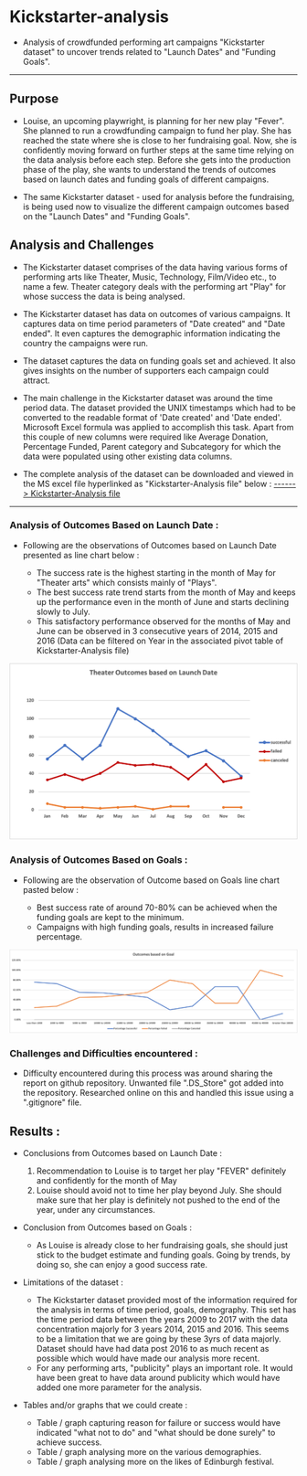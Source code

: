 # **Kickstarter-analysis**
- Analysis of crowdfunded performing art campaigns "Kickstarter dataset" to uncover trends related to "Launch Dates" and "Funding Goals".
---
## Purpose
- Louise, an upcoming playwright, is planning for her new play "Fever". She  planned to run a crowdfunding campaign to fund her play. She has reached the state where she is close to her fundraising goal. Now, she is confidently moving forward on further steps at the same time relying on the data analysis before each step. Before she gets into the production phase of the play, she wants to understand the trends of outcomes based on launch dates and funding goals of different campaigns. 

- The same Kickstarter dataset - used for analysis before the fundraising, is being used now to visualize the different campaign outcomes based on the "Launch Dates" and "Funding Goals".

## **Analysis and Challenges**
- The Kickstarter dataset comprises of the data having various forms of performing arts like Theater, Music, Technology, Film/Video etc., to name a few. Theater category deals with the performing art "Play" for whose success the data is being analysed. 
    
- The Kickstarter dataset has data on outcomes of various campaigns.  It captures data on time period parameters of "Date created" and "Date ended". It even captures the demographic information indicating the country the campaigns were run. 

- The dataset captures the data on funding goals set and achieved. It also gives insights on the number of supporters each campaign could attract.

- The main challenge in the Kickstarter dataset was around the time period data. The dataset provided the UNIX timestamps which had to be converted to the readable format of 'Date created' and 'Date ended'. Microsoft Excel formula was applied to accomplish this task. Apart from this couple of new columns were required like Average Donation, Percentage Funded, Parent category and Subcategory for which the data were populated using other existing data columns.

- The complete analysis of the dataset can be downloaded and viewed in the MS excel file hyperlinked as "Kickstarter-Analysis file" below : 
<a href="https://github.com/VinuthaBS/Kickstarter-analysis/blob/main/Kickstarter_Challenge.xlsx.zip">------> Kickstarter-Analysis file</a>

---
### Analysis of **Outcomes Based on Launch Date :**

- Following are the observations of Outcomes based on Launch Date presented as line chart below :

    - The success rate is the highest starting in the month of May for "Theater arts" which consists mainly of "Plays".
    - The best success rate trend starts from the month of May and keeps up the performance even in the month of June and starts declining slowly to July.
    - This satisfactory performance observed for the months of May and June can be observed in 3 consecutive years of 2014, 2015 and 2016 (Data can be filtered on Year in the associated pivot table of Kickstarter-Analysis file)  

<img src = "Resources/Theater_Outcomes_vs_Launch.png"></img>

### Analysis of **Outcomes Based on Goals :**

- Following are the observation of Outcome based on Goals line chart pasted below :

    - Best success rate of around 70-80% can be achieved when the funding goals are kept to the minimum.
    - Campaigns with high funding goals, results in increased failure percentage. 

<img src = "Resources/Outcomes_vs_Goals.png"></img>

### Challenges and Difficulties encountered :

- Difficulty encountered during this process was around sharing the report on github repository. Unwanted file ".DS_Store" got added into the repository. Researched online on this and handled this issue using a ".gitignore" file.

## **Results :**

- Conclusions from Outcomes based on Launch Date :

    1) Recommendation to Louise is to target her play "FEVER" definitely and confidently for the month of May
    2) Louise should avoid not to time her play beyond July. She should make sure that her play is definitely not pushed to the end of the year, under any circumstances.

- Conclusion from Outcomes based on Goals :
    - As Louise is already close to her fundraising goals, she should just stick to the budget estimate and funding goals. Going by trends, by doing so, she can enjoy a good success rate.

- Limitations of the dataset :

    - The Kickstarter dataset provided most of the information required for the analysis in terms of time period, goals, demography. This set has the time period data between the years 2009 to 2017 with the data concentration majorly for 3 years 2014, 2015 and 2016. This seems to be a limitation that we are going by these 3yrs of data majorly. Dataset should have had data post 2016 to as much recent as possible which would have made our analysis more recent. 
    - For any performing arts, "publicity" plays an important role. It would have been great to have data around publicity which would have added one more parameter for the analysis.

- Tables and/or graphs that we could create :

    - Table / graph capturing reason for failure or success would have indicated "what not to do" and "what should be done surely" to achieve success.
    - Table / graph analysing more on the various demographies.
    - Table / graph analysing more on the likes of Edinburgh festival. 
